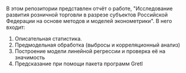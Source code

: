 В этом репозитории представлен отчёт о работе, "Исследование развития розничной торговли в разрезе субъектов Российской Федерации на основе методов и моделей эконометрики". 
  В него входит: 
  1. Описательная статистика.
  2. Предмодельная обработка (выбросы и корреляционный анализ)
  3. Построение модели линейной регрессии и проверка её на значимость
  4. Предсказание при помощи пакета программ Gretl
